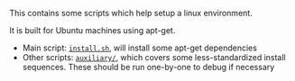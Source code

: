 This contains some scripts which help setup a linux environment.

It is built for Ubuntu machines using apt-get.

- Main script: [`install.sh`](./install.sh), will install some apt-get dependencies
- Other scripts: [`auxiliary/`](./auxiliary/), which covers some less-standardized install sequences.
These should be run one-by-one to debug if necessary


 
